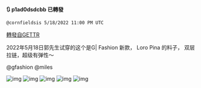 
**:arrows_clockwise: p1ad0dsdcbb 已轉發**

`@cornfieldsis 5/18/2022 11:00 PM UTC`

[轉發自GETTR](https://gettr.com/post/p1ad0dsdcbb)

2022年5月18日郭先生试穿的这个是G| Fashion 新款， Loro Pina 的料子， 双层拉链，超级有弹性～ 

@gfashion @miles

![img](https://media.gettr.com/group32/origin/2022/05/18/23/68718306-97c1-1c1f-7c54-089009cce093/45ce651771b94c56e82600d430958744.jpeg)
![img](https://media.gettr.com/group32/origin/2022/05/18/23/d537eb12-2847-67ff-65c0-4ad573ab3268/c94f646d4ef65687eba2b3c6d7b978a1.jpeg)
![img](https://media.gettr.com/group32/origin/2022/05/18/23/cf953c38-d1bb-404b-6f4a-f4c8066b5b36/67e0d1e875bc8713db8ef8c31a5f0593.jpeg)
![img](https://media.gettr.com/group32/origin/2022/05/18/23/2f28bea1-567b-88c0-6afe-232292f8ebc5/5b517f9236e58484ace9f66e7c84ac88.jpeg)
![img](https://media.gettr.com/group32/origin/2022/05/18/23/80d4eeba-7d71-e9d9-e0a6-c5c2a715b677/50d7668175b9fe628a80b8c30730693e.jpeg)
